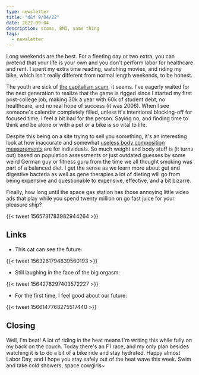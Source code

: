 ```yaml
---
type: newsletter
title: "d&f 9/04/22"
date: 2022-09-04
description: scams, BMI, same thing
tags:
  - newsletter
---
```


Long weekends are the best. For a fleeting day or two extra, you can pretend that your life is your own and you don't perform labor for healthcare and rent. I spent my extra time reading, watching movies, and riding my bike, which isn't really different from normal length weekends, to be honest.

The youth are sick of [the capitalism scam](https://web.archive.org/web/20220725193801/https://www.nytimes.com/2022/07/07/opinion/work-busy-trap-millennials.html), it seems. I've eagerly waited for the next generation to realize that the game is rigged since I started my first post-college job, making 30k a year with 60k of student debt, no healthcare, and no real hope of success (it was 2006). When I see someone's calendar completely filled, unless it's intentional blocking-off for focused time, I feel a bit bad for the person. Saying no, and finding time to think and be alone or with a pet or a bike is so vital to life.

Despite this being on a site trying to sell you something, it's an interesting look at how inaccurate and somewhat [useless body composition measurements](https://macrofactorapp.com/body-composition/) are for individuals. So much weight and body stuff is (it turns out) based on population assessments or just outdated guesses by some weird German guy or fitness guru from the time we all thought smoking was part of a balanced diet. I get the sense as we learn more about gut and digestive bacteria as well as gene therapies a lot of dieting will go from being expensive and questionable to expensive, effective, and a bit bizarre.

Finally, how long until the space gas station has those annoying little video ads that play while you spend twenty million on go fast juice for your pleasure ship?

{{< tweet 1565731783982944264 >}}

## Links

- This cat can see the future:

{{< tweet 1563261794839560193 >}}

- Still laughing in the face of the big orgasm:

{{< tweet 1564278297403572227 >}}

- For the first time, I feel good about our future:

{{< tweet 1566147768275517440 >}}

## Closing

Well, I'm beat! A lot of riding in the heat means I'm writing this while fully on my back on the couch. Today there's an F1 race, and my only plan besides watching it is to do a bit of a bike ride and stay hydrated. Happy almost Labor Day, and I hope you stay safely out of the heat wave this week. Swim and take cold showers, space cowgirls~